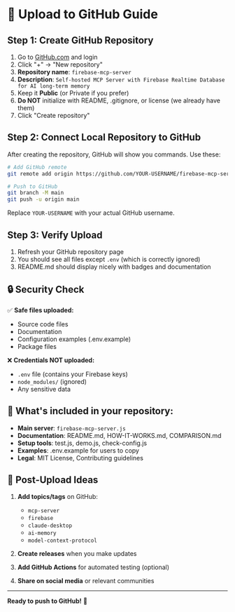 # 🚀 Upload to GitHub Guide

## Step 1: Create GitHub Repository

1. Go to [GitHub.com](https://github.com) and login
2. Click "+" → "New repository"
3. **Repository name**: `firebase-mcp-server`
4. **Description**: `Self-hosted MCP Server with Firebase Realtime Database for AI long-term memory`
5. Keep it **Public** (or Private if you prefer)
6. **Do NOT** initialize with README, .gitignore, or license (we already have them)
7. Click "Create repository"

## Step 2: Connect Local Repository to GitHub

After creating the repository, GitHub will show you commands. Use these:

```bash
# Add GitHub remote
git remote add origin https://github.com/YOUR-USERNAME/firebase-mcp-server.git

# Push to GitHub
git branch -M main
git push -u origin main
```

Replace `YOUR-USERNAME` with your actual GitHub username.

## Step 3: Verify Upload

1. Refresh your GitHub repository page
2. You should see all files except `.env` (which is correctly ignored)
3. README.md should display nicely with badges and documentation

## 🔒 Security Check

✅ **Safe files uploaded:**
- Source code files
- Documentation
- Configuration examples (.env.example)
- Package files

❌ **Credentials NOT uploaded:**
- `.env` file (contains your Firebase keys)
- `node_modules/` (ignored)
- Any sensitive data

## 🎯 What's included in your repository:

- **Main server**: `firebase-mcp-server.js`
- **Documentation**: README.md, HOW-IT-WORKS.md, COMPARISON.md
- **Setup tools**: test.js, demo.js, check-config.js
- **Examples**: .env.example for users to copy
- **Legal**: MIT License, Contributing guidelines

## 🌟 Post-Upload Ideas

1. **Add topics/tags** on GitHub:
   - `mcp-server`
   - `firebase`
   - `claude-desktop`
   - `ai-memory`
   - `model-context-protocol`

2. **Create releases** when you make updates

3. **Add GitHub Actions** for automated testing (optional)

4. **Share on social media** or relevant communities

---

**Ready to push to GitHub!** 🚀
